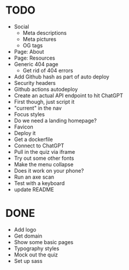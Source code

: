 # TODO

- Social
  - Meta descriptions
  - Meta pictures
  - OG tags
- Page: About
- Page: Resources
- Generic 404 page
  - Get rid of 404 errors
- Add Github hash as part of auto deploy
- Security headers
- Github actions autodeploy
- Create an actual API endpoint to hit ChatGPT
- First though, just script it
- "current" in the nav
- Focus styles
- Do we need a landing homepage?
- Favicon
- Deploy it
- Get a dockerfile
- Connect to ChatGPT
- Pull in the quiz via iframe
- Try out some other fonts
- Make the menu collapse
- Does it work on your phone?
- Run an axe scan
- Test with a keyboard
- update README

# DONE

- Add logo
- Get domain
- Show some basic pages
- Typography styles
- Mock out the quiz
- Set up sass
